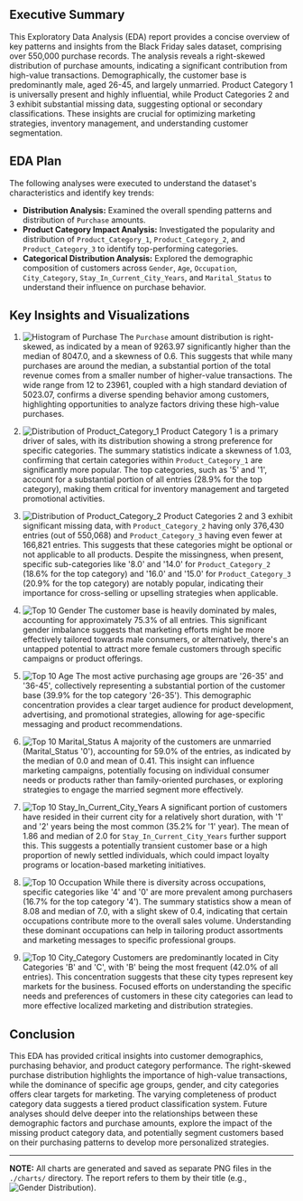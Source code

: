 ## Executive Summary

This Exploratory Data Analysis (EDA) report provides a concise overview of key patterns and insights from the Black Friday sales dataset, comprising over 550,000 purchase records. The analysis reveals a right-skewed distribution of purchase amounts, indicating a significant contribution from high-value transactions. Demographically, the customer base is predominantly male, aged 26-45, and largely unmarried. Product Category 1 is universally present and highly influential, while Product Categories 2 and 3 exhibit substantial missing data, suggesting optional or secondary classifications. These insights are crucial for optimizing marketing strategies, inventory management, and understanding customer segmentation.

## EDA Plan

The following analyses were executed to understand the dataset's characteristics and identify key trends:

*   **Distribution Analysis:** Examined the overall spending patterns and distribution of `Purchase` amounts.
*   **Product Category Impact Analysis:** Investigated the popularity and distribution of `Product_Category_1`, `Product_Category_2`, and `Product_Category_3` to identify top-performing categories.
*   **Categorical Distribution Analysis:** Explored the demographic composition of customers across `Gender`, `Age`, `Occupation`, `City_Category`, `Stay_In_Current_City_Years`, and `Marital_Status` to understand their influence on purchase behavior.

## Key Insights and Visualizations

1.  ![Histogram of Purchase](charts\histogram_of_purchase.png)
    The `Purchase` amount distribution is right-skewed, as indicated by a mean of 9263.97 significantly higher than the median of 8047.0, and a skewness of 0.6. This suggests that while many purchases are around the median, a substantial portion of the total revenue comes from a smaller number of higher-value transactions. The wide range from 12 to 23961, coupled with a high standard deviation of 5023.07, confirms a diverse spending behavior among customers, highlighting opportunities to analyze factors driving these high-value purchases.

2.  ![Distribution of Product_Category_1](charts\distribution_of_product_category_1.png)
    Product Category 1 is a primary driver of sales, with its distribution showing a strong preference for specific categories. The summary statistics indicate a skewness of 1.03, confirming that certain categories within `Product_Category_1` are significantly more popular. The top categories, such as '5' and '1', account for a substantial portion of all entries (28.9% for the top category), making them critical for inventory management and targeted promotional activities.

3.  ![Distribution of Product_Category_2](charts\distribution_of_product_category_2.png)
    Product Categories 2 and 3 exhibit significant missing data, with `Product_Category_2` having only 376,430 entries (out of 550,068) and `Product_Category_3` having even fewer at 166,821 entries. This suggests that these categories might be optional or not applicable to all products. Despite the missingness, when present, specific sub-categories like '8.0' and '14.0' for `Product_Category_2` (18.6% for the top category) and '16.0' and '15.0' for `Product_Category_3` (20.9% for the top category) are notably popular, indicating their importance for cross-selling or upselling strategies when applicable.

4.  ![Top 10 Gender](charts\top_10_gender.png)
    The customer base is heavily dominated by males, accounting for approximately 75.3% of all entries. This significant gender imbalance suggests that marketing efforts might be more effectively tailored towards male consumers, or alternatively, there's an untapped potential to attract more female customers through specific campaigns or product offerings.

5.  ![Top 10 Age](charts\top_10_age.png)
    The most active purchasing age groups are '26-35' and '36-45', collectively representing a substantial portion of the customer base (39.9% for the top category '26-35'). This demographic concentration provides a clear target audience for product development, advertising, and promotional strategies, allowing for age-specific messaging and product recommendations.

6.  ![Top 10 Marital_Status](charts\top_10_marital_status.png)
    A majority of the customers are unmarried (Marital_Status '0'), accounting for 59.0% of the entries, as indicated by the median of 0.0 and mean of 0.41. This insight can influence marketing campaigns, potentially focusing on individual consumer needs or products rather than family-oriented purchases, or exploring strategies to engage the married segment more effectively.

7.  ![Top 10 Stay_In_Current_City_Years](charts\top_10_stay_in_current_city_years.png)
    A significant portion of customers have resided in their current city for a relatively short duration, with '1' and '2' years being the most common (35.2% for '1' year). The mean of 1.86 and median of 2.0 for `Stay_In_Current_City_Years` further support this. This suggests a potentially transient customer base or a high proportion of newly settled individuals, which could impact loyalty programs or location-based marketing initiatives.

8.  ![Top 10 Occupation](charts\top_10_occupation.png)
    While there is diversity across occupations, specific categories like '4' and '0' are more prevalent among purchasers (16.7% for the top category '4'). The summary statistics show a mean of 8.08 and median of 7.0, with a slight skew of 0.4, indicating that certain occupations contribute more to the overall sales volume. Understanding these dominant occupations can help in tailoring product assortments and marketing messages to specific professional groups.

9.  ![Top 10 City_Category](charts\top_10_city_category.png)
    Customers are predominantly located in City Categories 'B' and 'C', with 'B' being the most frequent (42.0% of all entries). This concentration suggests that these city types represent key markets for the business. Focused efforts on understanding the specific needs and preferences of customers in these city categories can lead to more effective localized marketing and distribution strategies.

## Conclusion

This EDA has provided critical insights into customer demographics, purchasing behavior, and product category performance. The right-skewed purchase distribution highlights the importance of high-value transactions, while the dominance of specific age groups, gender, and city categories offers clear targets for marketing. The varying completeness of product category data suggests a tiered product classification system. Future analyses should delve deeper into the relationships between these demographic factors and purchase amounts, explore the impact of the missing product category data, and potentially segment customers based on their purchasing patterns to develop more personalized strategies.

---

**NOTE:** All charts are generated and saved as separate PNG files in the `./charts/` directory. The report refers to them by their title (e.g., ![Gender Distribution](charts/gender_distribution.png)).